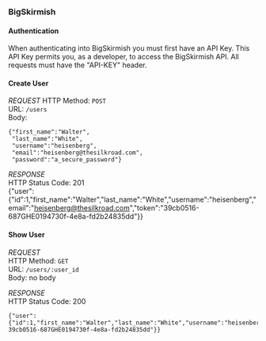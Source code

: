### BigSkirmish

#### Authentication

When authenticating into BigSkirmish you must first have an API Key.
This API Key permits you, as a developer, to access the BigSkirmish API.
All requests must have the "API-KEY" header. 

#### Create User

*REQUEST*
HTTP Method: `POST`  
URL: `/users`  
Body:  
```
{"first_name":"Walter",
 "last_name":"White",
 "username":"heisenberg",
 "email":"heisenberg@thesilkroad.com",
 "password":"a_secure_password"}
```

*RESPONSE*  
HTTP Status Code: 201  
{"user":{"id":1,"first_name":"Walter","last_name":"White","username":"heisenberg","email":"heisenberg@thesilkroad.com","token":"39cb0516-687GHE0194730f-4e8a-fd2b24835dd"}}

#### Show User  

*REQUEST*  
HTTP Method: `GET`  
URL: `/users/:user_id`  
Body: no body  

*RESPONSE*  
HTTP Status Code: 200  
```
{"user":{"id":1,"first_name":"Walter","last_name":"White","username":"heisenberg","email":"heisenberg@thesilkroad.com","token":" 39cb0516-687GHE0194730f-4e8a-fd2b24835dd"}}
```

